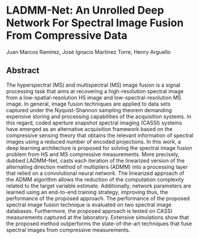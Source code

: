 # LADMM-Net: An Unrolled Deep Network For Spectral Image Fusion From Compressive Data

Juan Marcos Ramírez, José Ignacio Martínez Torre, Henry Arguello

## Abstract

The hyperspectral (MS) and multispectral (MS) image fusion is a signal processing task that aims at recovering a high-resolution spectral image from a low-spatial-resolution HS image and low-spectral-resolution MS image. In general, image fusion techniques are applied to data sets captured under the Nyquist-Shannon sampling theorem demanding expensive storing and processing capabilities of the acquisition systems. In this regard, coded aperture snapshot spectral imaging (CASSI) systems have emerged as an alternative acquisition framework based on the compressive sensing theory that obtains the relevant information of spectral images using a reduced number of encoded projections. In this work, a deep learning architecture is proposed for solving the spectral image fusion problem from HS and MS compressive measurements. More precisely, dubbed LADMM-Net, casts each iteration of the linearized version of the alternating direction method of multipliers (ADMM) into a processing layer that relied on a convolutional neural network. The linearized approach of the ADMM algorithm allows the reduction of the computation complexity related to the target variable estimate. Additionally, network parameters are learned using an end-to-end training strategy, improving thus, the performance of the proposed approach. The performance of the proposed spectral image fusion technique is evaluated on two spectral image databases. Furthermore, the proposed approach is tested on CASSI measurements captured at the laboratory. Extensive simulations show that the proposed method outperforms the state-of-the-art techniques that fuse spectral images from compressive measurements.
